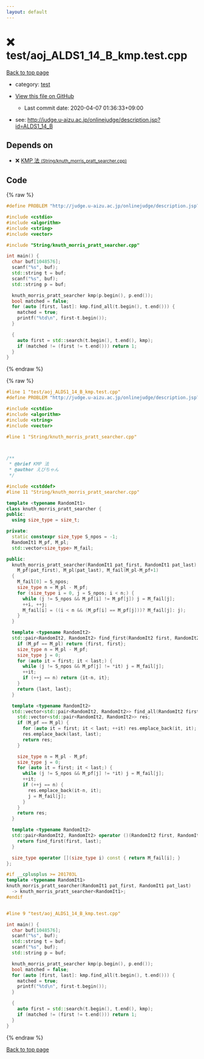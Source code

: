 ```yaml
---
layout: default
---
```


<!-- mathjax config similar to math.stackexchange -->
<script type="text/javascript" async
  src="https://cdnjs.cloudflare.com/ajax/libs/mathjax/2.7.5/MathJax.js?config=TeX-MML-AM_CHTML">
</script>
<script type="text/x-mathjax-config">
  MathJax.Hub.Config({
    TeX: { equationNumbers: { autoNumber: "AMS" }},
    tex2jax: {
      inlineMath: [ ['$','$'] ],
      processEscapes: true
    },
    "HTML-CSS": { matchFontHeight: false },
    displayAlign: "left",
    displayIndent: "2em"
  });
</script>

<script type="text/javascript" src="https://cdnjs.cloudflare.com/ajax/libs/jquery/3.4.1/jquery.min.js"></script>
<script src="https://cdn.jsdelivr.net/npm/jquery-balloon-js@1.1.2/jquery.balloon.min.js" integrity="sha256-ZEYs9VrgAeNuPvs15E39OsyOJaIkXEEt10fzxJ20+2I=" crossorigin="anonymous"></script>
<script type="text/javascript" src="../../assets/js/copy-button.js"></script>
<link rel="stylesheet" href="../../assets/css/copy-button.css" />


# :x: test/aoj_ALDS1_14_B_kmp.test.cpp

<a href="../../index.html">Back to top page</a>

* category: <a href="../../index.html#098f6bcd4621d373cade4e832627b4f6">test</a>
* <a href="{{ site.github.repository_url }}/blob/master/test/aoj_ALDS1_14_B_kmp.test.cpp">View this file on GitHub</a>
    - Last commit date: 2020-04-07 01:36:33+09:00


* see: <a href="http://judge.u-aizu.ac.jp/onlinejudge/description.jsp?id=ALDS1_14_B">http://judge.u-aizu.ac.jp/onlinejudge/description.jsp?id=ALDS1_14_B</a>


## Depends on

* :x: <a href="../../library/String/knuth_morris_pratt_searcher.cpp.html">KMP 法 <small>(String/knuth_morris_pratt_searcher.cpp)</small></a>


## Code

<a id="unbundled"></a>
{% raw %}
```cpp
#define PROBLEM "http://judge.u-aizu.ac.jp/onlinejudge/description.jsp?id=ALDS1_14_B"

#include <cstdio>
#include <algorithm>
#include <string>
#include <vector>

#include "String/knuth_morris_pratt_searcher.cpp"

int main() {
  char buf[1048576];
  scanf("%s", buf);
  std::string t = buf;
  scanf("%s", buf);
  std::string p = buf;

  knuth_morris_pratt_searcher kmp(p.begin(), p.end());
  bool matched = false;
  for (auto [first, last]: kmp.find_all(t.begin(), t.end())) {
    matched = true;
    printf("%td\n", first-t.begin());
  }

  {
    auto first = std::search(t.begin(), t.end(), kmp);
    if (matched != (first != t.end())) return 1;
  }
}

```
{% endraw %}

<a id="bundled"></a>
{% raw %}
```cpp
#line 1 "test/aoj_ALDS1_14_B_kmp.test.cpp"
#define PROBLEM "http://judge.u-aizu.ac.jp/onlinejudge/description.jsp?id=ALDS1_14_B"

#include <cstdio>
#include <algorithm>
#include <string>
#include <vector>

#line 1 "String/knuth_morris_pratt_searcher.cpp"



/**
 * @brief KMP 法
 * @author えびちゃん
 */

#include <cstddef>
#line 11 "String/knuth_morris_pratt_searcher.cpp"

template <typename RandomIt1>
class knuth_morris_pratt_searcher {
public:
  using size_type = size_t;

private:
  static constexpr size_type S_npos = -1;
  RandomIt1 M_pf, M_pl;
  std::vector<size_type> M_fail;

public:
  knuth_morris_pratt_searcher(RandomIt1 pat_first, RandomIt1 pat_last):
    M_pf(pat_first), M_pl(pat_last), M_fail(M_pl-M_pf+1)
  {
    M_fail[0] = S_npos;
    size_type n = M_pl - M_pf;
    for (size_type i = 0, j = S_npos; i < n;) {
      while (j != S_npos && M_pf[i] != M_pf[j]) j = M_fail[j];
      ++i, ++j;
      M_fail[i] = ((i < n && (M_pf[i] == M_pf[j]))? M_fail[j]: j);
    }
  }

  template <typename RandomIt2>
  std::pair<RandomIt2, RandomIt2> find_first(RandomIt2 first, RandomIt2 last) const {
    if (M_pf == M_pl) return {first, first};
    size_type n = M_pl - M_pf;
    size_type j = 0;
    for (auto it = first; it < last;) {
      while (j != S_npos && M_pf[j] != *it) j = M_fail[j];
      ++it;
      if (++j == n) return {it-n, it};
    }
    return {last, last};
  }

  template <typename RandomIt2>
  std::vector<std::pair<RandomIt2, RandomIt2>> find_all(RandomIt2 first, RandomIt2 last) const {
    std::vector<std::pair<RandomIt2, RandomIt2>> res;
    if (M_pf == M_pl) {
      for (auto it = first; it < last; ++it) res.emplace_back(it, it);
      res.emplace_back(last, last);
      return res;
    }

    size_type n = M_pl - M_pf;
    size_type j = 0;
    for (auto it = first; it < last;) {
      while (j != S_npos && M_pf[j] != *it) j = M_fail[j];
      ++it;
      if (++j == n) {
        res.emplace_back(it-n, it);
        j = M_fail[j];
      }
    }
    return res;
  }

  template <typename RandomIt2>
  std::pair<RandomIt2, RandomIt2> operator ()(RandomIt2 first, RandomIt2 last) const {
    return find_first(first, last);
  }

  size_type operator [](size_type i) const { return M_fail[i]; }
};

#if __cplusplus >= 201703L
template <typename RandomIt1>
knuth_morris_pratt_searcher(RandomIt1 pat_first, RandomIt1 pat_last)
  -> knuth_morris_pratt_searcher<RandomIt1>;
#endif


#line 9 "test/aoj_ALDS1_14_B_kmp.test.cpp"

int main() {
  char buf[1048576];
  scanf("%s", buf);
  std::string t = buf;
  scanf("%s", buf);
  std::string p = buf;

  knuth_morris_pratt_searcher kmp(p.begin(), p.end());
  bool matched = false;
  for (auto [first, last]: kmp.find_all(t.begin(), t.end())) {
    matched = true;
    printf("%td\n", first-t.begin());
  }

  {
    auto first = std::search(t.begin(), t.end(), kmp);
    if (matched != (first != t.end())) return 1;
  }
}

```
{% endraw %}

<a href="../../index.html">Back to top page</a>

